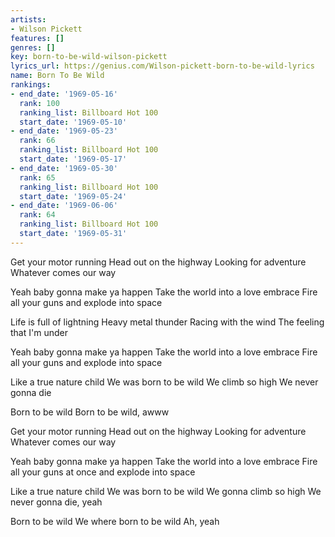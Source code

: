 ```yaml
---
artists:
- Wilson Pickett
features: []
genres: []
key: born-to-be-wild-wilson-pickett
lyrics_url: https://genius.com/Wilson-pickett-born-to-be-wild-lyrics
name: Born To Be Wild
rankings:
- end_date: '1969-05-16'
  rank: 100
  ranking_list: Billboard Hot 100
  start_date: '1969-05-10'
- end_date: '1969-05-23'
  rank: 66
  ranking_list: Billboard Hot 100
  start_date: '1969-05-17'
- end_date: '1969-05-30'
  rank: 65
  ranking_list: Billboard Hot 100
  start_date: '1969-05-24'
- end_date: '1969-06-06'
  rank: 64
  ranking_list: Billboard Hot 100
  start_date: '1969-05-31'
---
```

Get your motor running
Head out on the highway
Looking for adventure
Whatever comes our way

Yeah baby gonna make ya happen
Take the world into a love embrace
Fire all your guns and explode into space

Life is full of lightning
Heavy metal thunder
Racing with the wind
The feeling that I'm under

Yeah baby gonna make ya happen
Take the world into a love embrace
Fire all your guns and explode into space

Like a true nature child
We was born to be wild
We climb so high
We never gonna die

Born to be wild
Born to be wild, awww

Get your motor running
Head out on the highway
Looking for adventure
Whatever comes our way

Yeah baby gonna make ya happen
Take the world into a love embrace
Fire all your guns at once and explode into space

Like a true nature child
We was born to be wild
We gonna climb so high
We never gonna die, yeah

Born to be wild
We where born to be wild
Ah, yeah

